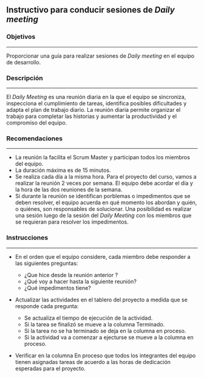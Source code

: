 ## Instructivo para conducir sesiones de *Daily meeting*

### Objetivos
---
Proporcionar una guía para realizar sesiones de *Daily meeting* en el equipo de desarrollo.

### Descripción 
---
El *Daily Meeting* es una reunión diaria en la que el equipo se sincroniza, inspecciona el cumplimiento de tareas, identifica posibles dificultades y adapta el plan de trabajo diario. La reunión diaria permite organizar el trabajo para completar las historias y aumentar la productividad y el compromiso del equipo. 

### Recomendaciones
---
* La reunión la facilita el Scrum Master y participan todos los miembros del equipo.
* La duración máxima es de 15 minutos.
* Se realiza cada día a la misma hora. Para el proyecto del curso, vamos a realizar la reunión 2 veces por semana. El equipo debe acordar el día y la hora de las dos reuniones de la semana. 
* Si durante la reunión se identifican porblemas o impedimentos que se deben resolver, el equipo acuerda en qué momento los abordan y quién, o quiénes, son responsables de solucionar. Una posibilidad es realizar una sesión luego de la sesión del *Daily Meeting* con los miembros que se requieran para resolver los impedimentos.

### Instrucciones
---
* En el orden que el equipo considere, cada miembro debe responder a las siguientes preguntas:
  * ¿Que hice desde la reunión anterior ? 
  * ¿Qué voy a hacer hasta la siguiente reunión?
  * ¿Qué impedimentos tiene?
 
* Actualizar las actividades en el tablero del proyecto a medida que se responde cada pregunta: 
  *  Se actualiza el tiempo de ejecución de la actividad.
  *  Si la tarea se finalizó se mueve a la columna Terminado.
  *  Si la tarea no se ha terminado se deja en la columna en proceso.
  *  Si la actividad va a comenzar a ejecturse se mueve a la columna en proceso.

* Verificar en la columna En proceso que todos los integrantes del equipo tienen asignadas tareas de acuerdo a las horas de dedicación esperadas para el proyecto.

